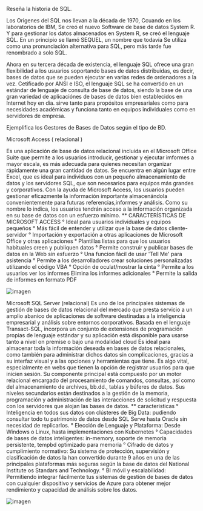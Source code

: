 Reseña la historia de SQL.
   
   Los Origenes del SQL nos llevan a la década de 1970, Ccuando en los laboratorios de IBM, Se creó el nuevo Software de base de datos System R. Y para gestionar los     datos almacenados en System R, se creó el lenguaje SQL. En un principio se llamó SEQUEL, un nombre que todavía Se utiliza como una pronunciación alternativa para      SQL, pero más tarde fue renombrado  a solo SQL.
   
Ahora en su tercera década de existencia, el lenguaje SQL ofrece una gran flexibilidad a los  usuarios soportando bases de datos distribuidas, es decir, bases de datos que se pueden ejecutar en varias redes de ordenadores a la vez.
Cetificado por ANSI e ISO, el lenguaje SQL se ha convertido en un estándar de lenguaje de consulta de base de datos, siendo la base de una gran variedad de aplicaciónes de bases de datos bien establecidos en Internet hoy en dia.
sirve tanto para propósitos empresariales como para necesidades académicas y funciona tanto en equipos individuales como en servidores de empresa.

Ejemplifica los Gestores de Bases de Datos según el tipo de BD.



Microsoft Access ( relacional )

Es una aplicación de base de datos relacional  incluida en el Microsoft Office Suite que permite a los usuarios introducir, gestionar y ejecutar imformes a mayor escala, es más adecuada para quienes necesitan organizar rápidamente una gran cantidad de datos. Se encuentra en algún lugar entre Excel, que es ideal para individuos con un pequeño almacenamiento de datos y los servidores SQL, que son necesarios para equipos más grandes y corporativos.
Con la ayuda de Microsoft Access, los usuarios pueden gestionar eficazmente la información importante almacenándola convenientemente para futuras referencias,informes y análisis. Como su nombre lo indica, los usuarios tendrán acceso a la información organizada en su base de datos con un esfuerzo mínimo.
  ** CARACTERÍSTICAS DE MICROSOFT ACCESS
  ° Ideal para usuarios individuales y equipos pequeños
  ° Más fácil de entender y utilizar que la base de datos cliente-servidor
  ° Importación y exportación a otras aplicaciones de Microsoft Office y otras aplicaciones
  ° Plantillas listas para que los usuarios habituales creen y publiquen datos 
  ° Permite construir y publicar bases de datos en la Web sin esfuerzo 
  ° Una funcion fácil de usar 'Tell Me' para asistencia
  ° Permite a los desarrolladores crear soluciones personalizadas utilizando el código VBA
  ° Opción de oculat/mostrar la cinta
  ° Permite a los usuarios ver los informes Elimina los informes adicionales
  ° Permite la salida de informes en formato PDF
  
  ![imagen](https://user-images.githubusercontent.com/101213081/176790524-11d47d90-ab96-427c-b59e-22863960f285.png)
  
 Microsoft SQL Server (relacional)
Es uno de los principales sistemas de gestión de bases de datos relacional del mercado que
presta servicio a un amplio abanico de aplicaciones de software destinadas a la inteligencia
empresarial y análisis sobre entornos corporativos. Basada en el lenguaje Transact-SQL,
incorpora un conjunto de extensiones de programación propias de lenguaje estándar y su
aplicación está disponible para usarse tanto a nivel on premise o bajo una modalidad cloud
Es ideal para almacenar toda la información deseada en bases de datos relacionales, como
también para administrar dichos datos sin complicaciones, gracias a su interfaz visual y a las
opciones y herramientas que tiene. Es algo vital, especialmente en webs que tienen la opción
de registrar usuarios para que inicien sesión.
Su componente principal está compuesto por un motor relacional encargado del
procesamiento de comandos, consultas, así como del almacenamiento de archivos, bb.dd.,
tablas y búferes de datos. Sus niveles secundarios están destinados a la gestión de la
memoria, programación y administración de las interacciones de solicitud y respuesta con los
servidores que alojan las bases de datos.
** caracteristicas
° Inteligencia en todos sus datos con clústeres de Big Data: pudiendo consultar todo tu patrimonio
de datos desde SQL Serve hasta Oracle sin necesidad de replicarlos.
°  Elección de Lenguaje y Plataforma: Desde Windows o Linux, hasta implementaciones con
Kubernetes
° Capacidades de bases de datos inteligentes: in-memory, soporte de memoria persistente, tempbd
optimizado para memoria
° Cifrado de datos y cumplimiento normativo: Su sistema de protección, supervisión y clasificación
de datos la han convertido durante 9 años en una de las principales plataformas más seguras según
la base de datos del National Institute os Standars and Technology.
° BI móvil y escalabilidad: Permitiendo integrar fácilmente tus sistemas de gestión de bases de
datos con cualquier dispositivo y servicios de Azure para obtener mejor rendimiento y capacidad
de análisis sobre los datos.

![imagen](https://user-images.githubusercontent.com/101213081/176790115-7fb56870-0b4c-41f3-88cc-d73ab1a53f82.png)






























